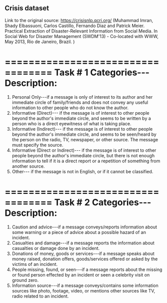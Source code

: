 ## Crisis dataset

Link to the original source: https://crisisnlp.qcri.org/
(Muhammad Imran, Shady Elbassuoni, Carlos Castillo, Fernando Diaz and Patrick Meier. Practical Extraction of Disaster-Relevant Information from Social Media. In Social Web for Disaster Management (SWDM'13) - Co-located with WWW, May 2013, Rio de Janeiro, Brazil.
)

==================================
Task # 1 Categories---Description:
==================================


1. Personal Only---if a message is only of interest to its author and her immediate circle of family/friends and does not convey any useful information to other people who do not know the author.
2. Informative (Direct)--- if the message is of interest to other people beyond the author's immediate circle, and seems to be written by a person who is a direct eyewitness of what is taking place.
3. Informative (Indirect)--- if the message is of interest to other people beyond the author's immediate circle, and seems to be seen/heard by the person on the radio, TV, newspaper, or other source. The message must specify the source.
4. Informative (Direct or Indirect)--- if the message is of interest to other people beyond the author's immediate circle, but there is not enough information to tell if it is a direct report or a repetition of something from another source.
5. Other--- if the message is not in English, or if it cannot be classified.


==================================
Task # 2 Categories---Description:
==================================

1. Caution and advice---if a message conveys/reports information about some warning or a piece of advice about a possible hazard of an incident.
2. Casualties and damage---if a message reports the information about casualties or damage done by an incident.
3. Donations of money, goods or services---if a message speaks about money raised, donation offers, goods/services offered or asked by the victims of an incident.
4. People missing, found, or seen---if a message reports about the missing or found person effected by an incident or seen a celebrity visit on ground zero.
5. Information source---if a message conveys/contains some information sources like photo, footage, video, or mentions other sources like TV, radio related to an incident.

